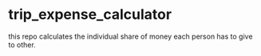 # trip_expense_calculator
this repo calculates the individual share of money each person has to give to other.
